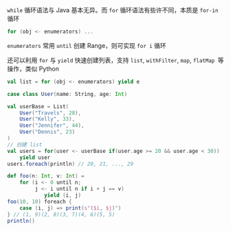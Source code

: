 `while` 循环语法与 Java 基本无异。而 `for` 循环语法有些许不同，本质是 `for-in` 循环

```scala
for (obj <- enumerators) ...
```

`enumerators` 常用 `until` 创建 Range，则可实现 `for i` 循环

还可以利用 `for` 与 `yield` 快速创建列表，支持 `list`, `withFilter`, `map`, `flatMap `等操作，类似 Python

```scala
val list = for (obj <- enumerators) yield e
```

```scala
case class User(name: String, age: Int)

val userBase = List(
    User("Travels", 28),
    User("Kelly", 33),
    User("Jennifer", 44),
    User("Dennis", 23)
)
// 创建 list
val users = for(user <- userBase if(user.age >= 20 && user.age < 30))
    yield user
users.foreach(println) // 20, 21, ..., 29

def foo(n: Int, v: Int) = 
    for (i <- 0 until n;
         j <- i until n if i + j == v)
            yield (i, j)
foo(10, 10) foreach {
    case (i, j) => print(s"($i, $j)")
} // (1, 9)(2, 8)(3, 7)(4, 6)(5, 5)
println()
```
